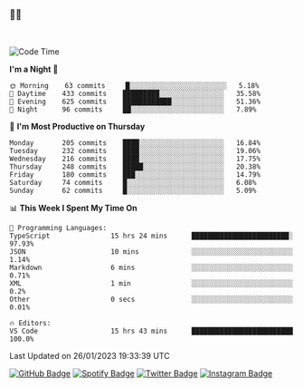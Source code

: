 ### 🤙🍺

<!-- <a href="https://github-readme-stats.vercel.app/api?username=hzak2xx&count_private=true&show_icons=true&theme=dracula">
  <img align="center" src="https://github-readme-stats.vercel.app/api?username=hzak2xx&count_private=true&show_icons=true&theme=dracula" />
</a>
</br> -->
</br>

<!--START_SECTION:waka-->
![Code Time](http://img.shields.io/badge/Code%20Time-2%2C139%20hrs%2046%20mins-blue)

**I'm a Night 🦉** 

```text
🌞 Morning    63 commits     █░░░░░░░░░░░░░░░░░░░░░░░░   5.18% 
🌆 Daytime    433 commits    █████████░░░░░░░░░░░░░░░░   35.58% 
🌃 Evening    625 commits    ████████████░░░░░░░░░░░░░   51.36% 
🌙 Night      96 commits     ██░░░░░░░░░░░░░░░░░░░░░░░   7.89%

```
📅 **I'm Most Productive on Thursday** 

```text
Monday       205 commits    ████░░░░░░░░░░░░░░░░░░░░░   16.84% 
Tuesday      232 commits    ████░░░░░░░░░░░░░░░░░░░░░   19.06% 
Wednesday    216 commits    ████░░░░░░░░░░░░░░░░░░░░░   17.75% 
Thursday     248 commits    █████░░░░░░░░░░░░░░░░░░░░   20.38% 
Friday       180 commits    ███░░░░░░░░░░░░░░░░░░░░░░   14.79% 
Saturday     74 commits     █░░░░░░░░░░░░░░░░░░░░░░░░   6.08% 
Sunday       62 commits     █░░░░░░░░░░░░░░░░░░░░░░░░   5.09%

```


📊 **This Week I Spent My Time On** 

```text
💬 Programming Languages: 
TypeScript               15 hrs 24 mins      ████████████████████████░   97.93% 
JSON                     10 mins             ░░░░░░░░░░░░░░░░░░░░░░░░░   1.14% 
Markdown                 6 mins              ░░░░░░░░░░░░░░░░░░░░░░░░░   0.71% 
XML                      1 min               ░░░░░░░░░░░░░░░░░░░░░░░░░   0.2% 
Other                    0 secs              ░░░░░░░░░░░░░░░░░░░░░░░░░   0.01%

🔥 Editors: 
VS Code                  15 hrs 43 mins      █████████████████████████   100.0%

```


 Last Updated on 26/01/2023 19:33:39 UTC
<!--END_SECTION:waka-->

[![GitHub Badge](https://img.shields.io/badge/GitHub-100000?style=for-the-badge&logo=github&logoColor=white)](https://github.com/hzak2xx)
[![Spotify Badge](https://img.shields.io/badge/Spotify-1ED760?&style=for-the-badge&logo=spotify&logoColor=white)](https://open.spotify.com/user/uf90s6sbbh75a1mt44clkhkvf)
[![Twitter Badge](https://img.shields.io/badge/Twitter-1DA1F2?style=for-the-badge&logo=twitter&logoColor=white)](https://twitter.com/hzak2xx)
[![Instagram Badge](https://img.shields.io/badge/Instagram-E4405F?style=for-the-badge&logo=instagram&logoColor=white)](https://www.instagram.com/hzak2xx/)

